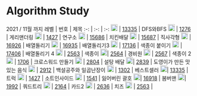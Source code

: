 <!-- Bronze : 5(1), 4(2), 3(3), 2(4), 1(5) -->
<!-- Silver : 5(6), 4(7), 3(8), 2(9), 1(10) -->
<!-- Gold : 5(11), 4(12), 3(13), 2(14), 1(15) -->
<!-- <img src="https://static.solved.ac/tier_small/*LEVEL*.svg" height="18px" /> | [*NO*](http://noj.am/*NO*) | *TITLE* -->
# Algorithm Study

2021 / 11월 까지
레벨 | 번호 | 제목
:-: | :-: | :-:
<img src="https://static.solved.ac/tier_small/10.svg" height="18px"/> | [13335](http://noj.am/1260) | DFS와BFS
<img src="https://static.solved.ac/tier_small/7.svg" height="18px"/> | [1276](http://noj.am/1276) | 게리맨더링
<img src="https://static.solved.ac/tier_small/6.svg" height="18px"/> | [1427](http://noj.am/1427) | 연구소
<img src="https://static.solved.ac/tier_small/9.svg" height="18px"/> | [15686](http://noj.am/15686) | 치킨배달
<img src="https://static.solved.ac/tier_small/7.svg" height="18px"/> | [15687](http://noj.am/15687) | 직사각형
<img src="https://static.solved.ac/tier_small/12.svg" height="18px"/> | [16926](http://noj.am/16926) | 배열돌리기
<img src="https://static.solved.ac/tier_small/9.svg" height="18px"/> | [16935](http://noj.am/16935) | 배열돌리기3
<img src="https://static.solved.ac/tier_small/14.svg" height="18px"/> | [17136](http://noj.am/17136) | 색종이 붙이기
<img src="https://static.solved.ac/tier_small/12.svg" height="18px"/> | [17406](http://noj.am/17406) | 배열돌리기 4
<img src="https://static.solved.ac/tier_small/6.svg" height="18px"/> | [2563](http://noj.am/2563) | 색종이
<img src="https://static.solved.ac/tier_small/10.svg" height="18px"/>| [2564](http://noj.am/2564) | 경비원
<img src="https://static.solved.ac/tier_small/7.svg" height="18px"/> | [2567](http://noj.am/2567) | 색종이 2
<img src="https://static.solved.ac/tier_small/6.svg" height="18px"/> | [1706](http://noj.am/1706) | 크로스워드 만들기
<img src="https://static.solved.ac/tier_small/6.svg" height="18px"/> | [2804](http://noj.am/2804) | 설탕 배달
<img src="https://static.solved.ac/tier_small/10.svg" height="18px"/>| [2839](http://noj.am/2839) | 도영이가 만든 맛있는 음식
<img src="https://static.solved.ac/tier_small/6.svg" height="18px"/> | [2912](http://noj.am/2912) | 백설공주와 일곱난장이
<img src="https://static.solved.ac/tier_small/6.svg" height="18px"/> | [1302](http://noj.am/1302) | 베스트셀러
<img src="https://static.solved.ac/tier_small/10.svg" height="18px"/>| [13335](http://noj.am/13335) | 트럭
<img src="https://static.solved.ac/tier_small/6.svg" height="18px"/> | [1427](http://noj.am/1427) | 소트인사이드
<img src="https://static.solved.ac/tier_small/9.svg" height="18px"/> | [1541](http://noj.am/1541) | 잃어버린 괄호
<img src="https://static.solved.ac/tier_small/10.svg" height="18px"/>| [16918](http://noj.am/16918) | 봄버맨
<img src="https://static.solved.ac/tier_small/10.svg" height="18px"/>| [1992](http://noj.am/1992) | 쿼드트리
<img src="https://static.solved.ac/tier_small/7.svg" height="18px"/> | [2164](http://noj.am/2164) | 카드2
<img src="https://static.solved.ac/tier_small/7.svg" height="18px"/> | [2636](http://noj.am/2636) | 치즈
<img src="https://static.solved.ac/tier_small/11.svg" height="18px"/> | [2563](http://noj.am/17406) | 





